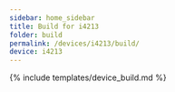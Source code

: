 ```yaml
---
sidebar: home_sidebar
title: Build for i4213
folder: build
permalink: /devices/i4213/build/
device: i4213
---
```

{% include templates/device_build.md %}
